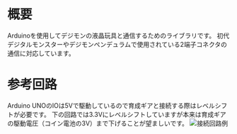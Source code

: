 # 概要
Arduinoを使用してデジモンの液晶玩具と通信するためのライブラリです。
初代デジタルモンスターやデジモンペンデュラムで使用されている2端子コネクタの通信に対応しています。

# 参考回路
Arduino UNOのIOは5Vで駆動しているので育成ギアと接続する際はレベルシフトが必要です。
下の回路では3.3Vにレベルシフトしていますが本来は育成ギアの駆動電圧（コイン電池の3V）まで下げることが望ましいです。
![接続回路例](https://github.com/botamochi/DLink/blob/master/examples/wiring_diagram.png "Arduinoと育成ギアの接続回路例")
